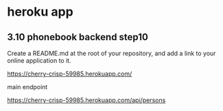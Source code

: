 # heroku app

## 3.10 phonebook backend step10

Create a README.md at the root of your repository, and add a link to your online application to it.

https://cherry-crisp-59985.herokuapp.com/

main endpoint

https://cherry-crisp-59985.herokuapp.com/api/persons
